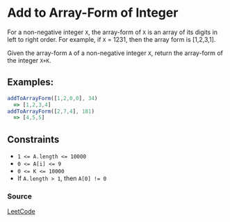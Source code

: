 # Add to Array-Form of Integer

For a non-negative integer `X`, the array-form of `X` is an array of its digits in left to right order.  For example, if `X` = 1231, then the array form is [1,2,3,1].

Given the array-form `A` of a non-negative integer `X`, return the array-form of the integer `X+K`.

## Examples:

```javascript
addToArrayForm([1,2,0,0], 34)
  => [1,2,3,4]
addToArrayForm([2,7,4], 181)
  => [4,5,5]
```

## Constraints
- `1 <= A.length <= 10000`
- `0 <= A[i] <= 9`
- `0 <= K <= 10000`
- If `A.length > 1`, then `A[0] != 0`

### Source
[LeetCode](https://leetcode.com/problems/add-to-array-form-of-integer/)